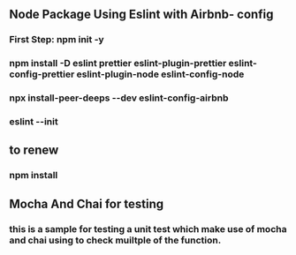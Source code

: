 ## Node Package Using Eslint with Airbnb- config

### First Step: npm init -y
### npm install -D eslint prettier eslint-plugin-prettier eslint-config-prettier eslint-plugin-node eslint-config-node
### npx install-peer-deeps --dev eslint-config-airbnb
### eslint --init

## to renew
### npm install

## Mocha And Chai for testing
### this is a sample for testing a unit test which make use of mocha and chai using to check muiltple of the function.
